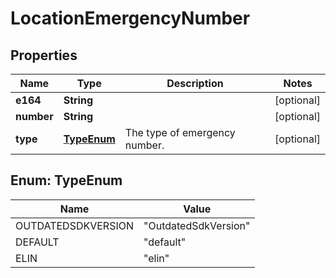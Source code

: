 
# LocationEmergencyNumber

## Properties
Name | Type | Description | Notes
------------ | ------------- | ------------- | -------------
**e164** | **String** |  |  [optional]
**number** | **String** |  |  [optional]
**type** | [**TypeEnum**](#TypeEnum) | The type of emergency number. |  [optional]


<a name="TypeEnum"></a>
## Enum: TypeEnum
Name | Value
---- | -----
OUTDATEDSDKVERSION | &quot;OutdatedSdkVersion&quot;
DEFAULT | &quot;default&quot;
ELIN | &quot;elin&quot;



